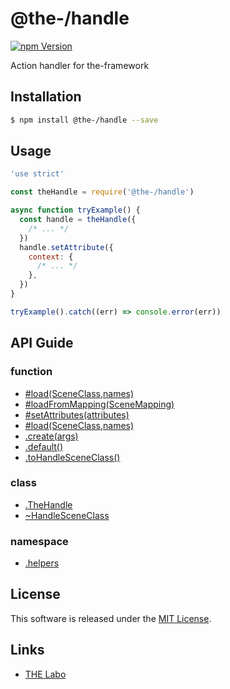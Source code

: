 @the-/handle
==========

<!---
This file is generated by the-tmpl. Do not update manually.
--->

<!-- Badge Start -->
<a name="badges"></a>

[![npm Version][bd_npm_shield_url]][bd_npm_url]

[bd_repo_url]: https://github.com/the-labo/the
[bd_travis_url]: http://travis-ci.org/the-labo/the
[bd_travis_shield_url]: http://img.shields.io/travis/the-labo/the.svg?style=flat
[bd_travis_com_url]: http://travis-ci.com/the-labo/the
[bd_travis_com_shield_url]: https://api.travis-ci.com/the-labo/the.svg?token=
[bd_license_url]: https://github.com/the-labo/the/blob/master/LICENSE
[bd_npm_url]: http://www.npmjs.org/package/@the-/handle
[bd_npm_shield_url]: http://img.shields.io/npm/v/@the-/handle.svg?style=flat
[bd_standard_url]: http://standardjs.com/
[bd_standard_shield_url]: https://img.shields.io/badge/code%20style-standard-brightgreen.svg

<!-- Badge End -->


<!-- Description Start -->
<a name="description"></a>

Action handler for the-framework

<!-- Description End -->


<!-- Overview Start -->
<a name="overview"></a>



<!-- Overview End -->


<!-- Sections Start -->
<a name="sections"></a>

<!-- Section from "doc/readme/01.Installation.md.hbs" Start -->

<a name="section-doc-readme-01-installation-md"></a>

Installation
-----

```bash
$ npm install @the-/handle --save
```


<!-- Section from "doc/readme/01.Installation.md.hbs" End -->

<!-- Section from "doc/readme/02.Usage.md.hbs" Start -->

<a name="section-doc-readme-02-usage-md"></a>

Usage
---------

```javascript
'use strict'

const theHandle = require('@the-/handle')

async function tryExample() {
  const handle = theHandle({
    /* ... */
  })
  handle.setAttribute({
    context: {
      /* ... */
    },
  })
}

tryExample().catch((err) => console.error(err))

```


<!-- Section from "doc/readme/02.Usage.md.hbs" End -->


<!-- Sections Start -->

<a name="api"></a>

## API Guide

### function
- [#load(SceneClass,names)](./doc/api/api.md#module_@the-/handle.TheHandle#load)
- [#loadFromMapping(SceneMapping)](./doc/api/api.md#module_@the-/handle.TheHandle#loadFromMapping)
- [#setAttributes(attributes)](./doc/api/api.md#module_@the-/handle.TheHandle#setAttributes)
- [#load(SceneClass,names)](./doc/api/api.md#module_@the-/handle.toHandleSceneClass~HandleSceneClass#load)
- [.create(args)](./doc/api/api.md#module_@the-/handle.create)
- [.default()](./doc/api/api.md#module_@the-/handle.default)
- [.toHandleSceneClass()](./doc/api/api.md#module_@the-/handle.toHandleSceneClass)
### class
- [.TheHandle](./doc/api/api.md#module_@the-/handle.TheHandle)
- [~HandleSceneClass](./doc/api/api.md#module_@the-/handle.toHandleSceneClass~HandleSceneClass)
### namespace
- [.helpers](./doc/api/api.md#module_@the-/handle.helpers)

<!-- LICENSE Start -->
<a name="license"></a>

License
-------
This software is released under the [MIT License](https://github.com/the-labo/the/blob/master/LICENSE).

<!-- LICENSE End -->


<!-- Links Start -->
<a name="links"></a>

Links
------

+ [THE Labo][the_labo_url]

[the_labo_url]: https://github.com/the-labo

<!-- Links End -->
